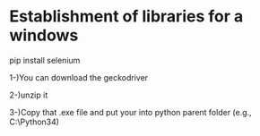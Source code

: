 # Establishment of libraries for a windows

pip install selenium

1-)You can download the geckodriver

2-)unzip it

3-)Copy that .exe file and put your into python parent folder (e.g., C:\Python34)

